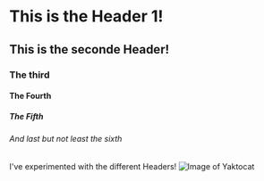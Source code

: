 # This is the Header 1!
## This is the seconde Header!
### The third
#### The Fourth
##### The Fifth
###### And last but not least the sixth


I've experimented with the different Headers! 
![Image of Yaktocat](https://octodex.github.com/images/yaktocat.png)
